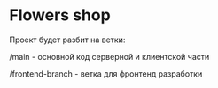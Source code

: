 # Flowers shop

Проект будет разбит на ветки:

  /main - основной код серверной и клиентской части

  /frontend-branch - ветка для фронтенд разработки
